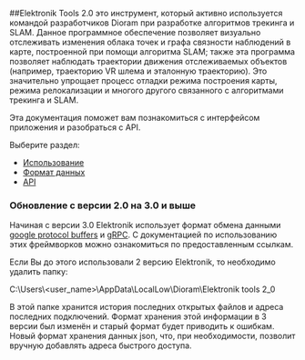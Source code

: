 ﻿##Elektronik Tools 2.0 
это инструмент, который активно используется командой разработчиков Dioram при разработке
алгоритмов трекинга и SLAM. Данное программное обеспечение позволяет визуально отслеживать изменения облака точек
и графа связности наблюдений в карте, построенной при помощи алгоритма SLAM; также эта программа позволяет наблюдать
траектории движения отслеживаемых объектов (например, траекторию VR шлема и эталонную траекторию).
Это значительно упрощает процесс отладки режима построения карты, режима релокализации и многого другого связанного
с алгоритмами трекинга и SLAM.

Эта документация поможет вам познакомиться с интерфейсом приложения и разобраться с API.

Выберите раздел:
- [Использование](Usage-RU.md)
- [Формат данных](Data-RU.md)
- [API]()

### Обновление с версии 2.0 на 3.0 и выше

Начиная с версии 3.0 Elektronik использует формат обмена данными 
[google protocol buffers](https://developers.google.com/protocol-buffers/?hl=en) и [gRPC](https://grpc.io/). 
С документацией по использованию этих фреймворков можно ознакомиться по предоставленным ссылкам.

Eсли Вы до этого использовали 2 версию Elektronik, то необходимо удалить папку:

C:\\Users\\<user_name>\\AppData\\LocalLow\\Dioram\\Elektronik tools 2_0

В этой папке хранится история последних открытых файлов и адреса последних подключений.
Формат хранения этой информации в 3 версии был изменён и старый формат будет приводить к ошибкам.
Новый формат хранения данных json, что, при необходимости, позволит вручную добавлять адреса быстрого доступа.